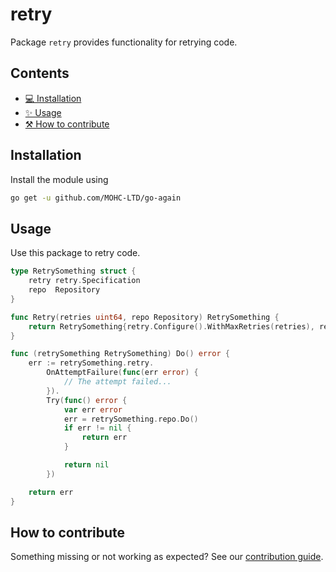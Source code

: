 # retry

Package `retry` provides functionality for retrying code.

## Contents

- [💻 Installation](#installation)
- [✨‍ Usage](#usage)
- [⚒️ How to contribute](#how-to-contribute)

## Installation

Install the module using

```sh
go get -u github.com/MOHC-LTD/go-again
```

## Usage

Use this package to retry code.

```go
type RetrySomething struct {
	retry retry.Specification
	repo  Repository
}

func Retry(retries uint64, repo Repository) RetrySomething {
	return RetrySomething{retry.Configure().WithMaxRetries(retries), repo}
}

func (retrySomething RetrySomething) Do() error {
	err := retrySomething.retry.
		OnAttemptFailure(func(err error) {
			// The attempt failed...
		}).
		Try(func() error {
			var err error
			err = retrySomething.repo.Do()
			if err != nil {
				return err
			}

			return nil
		})

	return err
}
```

## How to contribute

Something missing or not working as expected? See our [contribution guide](./CONTRIBUTING.md).
